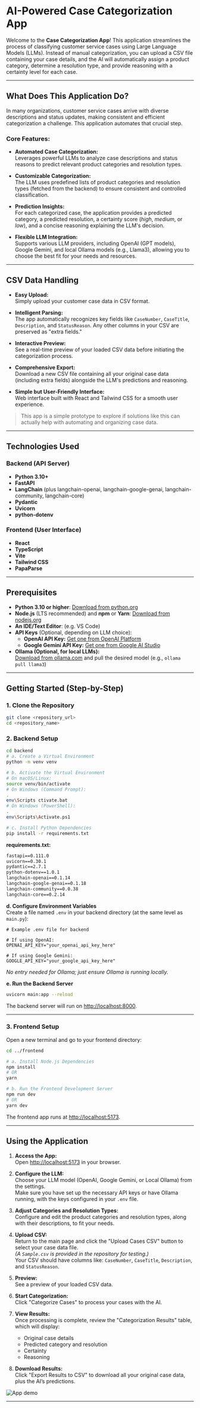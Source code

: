 # AI-Powered Case Categorization App

Welcome to the **Case Categorization App**! This application streamlines the process of classifying customer service cases using Large Language Models (LLMs). Instead of manual categorization, you can upload a CSV file containing your case details, and the AI will automatically assign a product category, determine a resolution type, and provide reasoning with a certainty level for each case.

---

## What Does This Application Do?

In many organizations, customer service cases arrive with diverse descriptions and status updates, making consistent and efficient categorization a challenge. This application automates that crucial step.

### **Core Features:**

- **Automated Case Categorization:**  
  Leverages powerful LLMs to analyze case descriptions and status reasons to predict relevant product categories and resolution types.

- **Customizable Categorization:**  
  The LLM uses predefined lists of product categories and resolution types (fetched from the backend) to ensure consistent and controlled classification.

- **Prediction Insights:**  
  For each categorized case, the application provides a predicted category, a predicted resolution, a certainty score (*high*, *medium*, or *low*), and a concise reasoning explaining the LLM's decision.

- **Flexible LLM Integration:**  
  Supports various LLM providers, including OpenAI (GPT models), Google Gemini, and local Ollama models (e.g., Llama3), allowing you to choose the best fit for your needs and resources.

---

## CSV Data Handling

- **Easy Upload:**  
  Simply upload your customer case data in CSV format.

- **Intelligent Parsing:**  
  The app automatically recognizes key fields like `CaseNumber`, `CaseTitle`, `Description`, and `StatusReason`. Any other columns in your CSV are preserved as "extra fields."

- **Interactive Preview:**  
  See a real-time preview of your loaded CSV data before initiating the categorization process.

- **Comprehensive Export:**  
  Download a new CSV file containing all your original case data (including extra fields) alongside the LLM's predictions and reasoning.

- **Simple but User-Friendly Interface:**  
  Web interface built with React and Tailwind CSS for a smooth user experience.

> This app is a simple prototype to explore if solutions like this can actually help with automating and organizing case data.

---

## Technologies Used

### **Backend (API Server)**
- **Python 3.10+**  
- **FastAPI**  
- **LangChain** (plus langchain-openai, langchain-google-genai, langchain-community, langchain-core)  
- **Pydantic**  
- **Uvicorn**  
- **python-dotenv**  

### **Frontend (User Interface)**
- **React**
- **TypeScript**
- **Vite**
- **Tailwind CSS**
- **PapaParse**

---

## Prerequisites

- **Python 3.10 or higher**: [Download from python.org](https://www.python.org/downloads/)
- **Node.js** (LTS recommended) and **npm** or **Yarn**: [Download from nodejs.org](https://nodejs.org/)
- **An IDE/Text Editor**: (e.g. VS Code)
- **API Keys** (Optional, depending on LLM choice):
  - **OpenAI API Key:** [Get one from OpenAI Platform](https://platform.openai.com/account/api-keys)
  - **Google Gemini API Key:** [Get one from Google AI Studio](https://aistudio.google.com/app/apikey)
- **Ollama (Optional, for local LLMs):**  
  [Download from ollama.com](https://ollama.com/) and pull the desired model (e.g., `ollama pull llama3`)

---

## Getting Started (Step-by-Step)

### 1. **Clone the Repository**

```bash
git clone <repository_url>
cd <repository_name>
```

### 2. **Backend Setup**

```bash
cd backend
# a. Create a Virtual Environment
python -m venv venv

# b. Activate the Virtual Environment
# On macOS/Linux:
source venv/bin/activate
# On Windows (Command Prompt):
.
env\Scripts ctivate.bat
# On Windows (PowerShell):
.
env\Scripts\Activate.ps1

# c. Install Python Dependencies
pip install -r requirements.txt
```

**requirements.txt:**
```txt
fastapi==0.111.0
uvicorn==0.30.1
pydantic==2.7.1
python-dotenv==1.0.1
langchain-openai==0.1.14
langchain-google-genai==0.1.18
langchain-community==0.0.38
langchain-core==0.2.14
```

**d. Configure Environment Variables**  
Create a file named `.env` in your backend directory (at the same level as `main.py`):

```env
# Example .env file for backend

# If using OpenAI:
OPENAI_API_KEY="your_openai_api_key_here"

# If using Google Gemini:
GOOGLE_API_KEY="your_google_api_key_here"
```
_No entry needed for Ollama; just ensure Ollama is running locally._

**e. Run the Backend Server**
```bash
uvicorn main:app --reload
```
The backend server will run on [http://localhost:8000](http://localhost:8000).

---

### 3. **Frontend Setup**

Open a new terminal and go to your frontend directory:

```bash
cd ../frontend

# a. Install Node.js Dependencies
npm install
# OR
yarn

# b. Run the Frontend Development Server
npm run dev
# OR
yarn dev
```

The frontend app runs at [http://localhost:5173](http://localhost:5173).

---

## Using the Application

1. **Access the App:**  
   Open [http://localhost:5173](http://localhost:5173) in your browser.

2. **Configure the LLM:**  
   Choose your LLM model (OpenAI, Google Gemini, or Local Ollama) from the settings.  
   Make sure you have set up the necessary API keys or have Ollama running, with the keys configured in your `.env` file.

3. **Adjust Categories and Resolution Types:**  
   Configure and edit the product categories and resolution types, along with their descriptions, to fit your needs.

4. **Upload CSV:**  
   Return to the main page and click the "Upload Cases CSV" button to select your case data file.  
   *(A `Sample.csv` is provided in the repository for testing.)*  
   Your CSV should have columns like: `CaseNumber`, `CaseTitle`, `Description`, and `StatusReason`.

5. **Preview:**  
   See a preview of your loaded CSV data.

6. **Start Categorization:**  
   Click "Categorize Cases" to process your cases with the AI.

7. **View Results:**  
   Once processing is complete, review the "Categorization Results" table, which will display:
   - Original case details
   - Predicted category and resolution
   - Certainty
   - Reasoning

8. **Download Results:**  
   Click "Export Results to CSV" to download all your original case data, plus the AI’s predictions.


![App demo](./assets/demo.gif)

---
